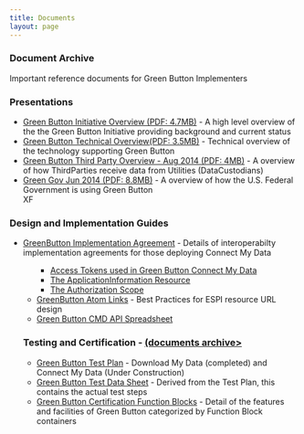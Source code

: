 ```yaml
---
title: Documents
layout: page
---
```

### Document Archive
<p>Important reference documents for Green Button Implementers</p>
<section>
<h3>Presentations</h3>
<ul>
<li><a href="Green_Button_Overview.pdf">Green Button Initiative Overview (PDF: 4.7MB)</a> - A high level overview of the the Green Button Initiative providing background and current status</li>
<li><a href="Green_Button_Overview.pdf">Green Button Technical Overview(PDF: 3.5MB)</a> - Technical overview of the technology supporting Green Button</li>
<li><a href="Green_Button_ThirdParty.pdf">Green Button Third Party Overview - Aug 2014  (PDF: 4MB)</a> - A overview of how ThirdParties receive data from Utilities (DataCustodians) </li>
<li><a href="Green_Button_Overview.pdf">Green Gov Jun 2014  (PDF: 8.8MB)</a> - A overview of how the U.S. Federal Government is using Green Button </li>
XF</ul>
<h3>Design and Implementation Guides</h3>
<ul>
<li><a href="http://osgug.ucaiug.org/sgsystems/OpenADE/Shared%20Documents/Testing%20and%20Certification/GreenButtonTestPlan/referenceMaterial/GreenButtonAuthorization.docx">
       GreenButton Implementation Agreement</a> - Details of interoperabilty implementation agreements for those deploying Connect My Data</li>
<ul>
<ul>
<li><a href="/espi/access_tokens/">Access Tokens used in Green Button Connect My Data</a></li>
<li><a href="/espi/application_information/">The ApplicationInformation Resource</a></li>
<li><a href="/espi/authorization_scope/">The Authorization Scope</a></li>
</ul>

<li><a href="http://osgug.ucaiug.org/sgsystems/OpenADE/Shared%20Documents/Testing%20and%20Certification/GreenButtonTestPlan/referenceMaterial/GreenButtonAtomLinks.docx">
      GreenButton Atom Links</a> - Best Practices for ESPI resource URL design</li>
<li><a href="http://osgug.ucaiug.org/sgsystems/OpenADE/Shared%20Documents/Testing%20and%20Certification/GreenButtonTestPlan/OpenADE_2014_Notes/GBCMD_APIS_FBS.xlsx">
      Green Button CMD API Spreadsheet</a></br></li>
</ul>
<h3>Testing and Certification - <a href="/espi/certification">(documents archive></a></h3>
<ul>
<li><a href="http://osgug.ucaiug.org/sgsystems/OpenADE/Shared%20Documents/Testing%20and%20Certification/GreenButtonTestPlan/GreenButtonTestPlan.docx">
      Green Button Test Plan</a> - Download My Data (completed) and Connect My Data (Under Construction)</li>
<li><a href="http://osgug.ucaiug.org/sgsystems/OpenADE/Shared%20Documents/Testing%20and%20Certification/GreenButtonTestPlan/GreenButtonTestDataSheet.docx">
      Green Button Test Data Sheet</a> - Derived from the Test Plan, this contains the actual test steps</li>
<li><a href="http://osgug.ucaiug.org/sgsystems/OpenADE/Shared%20Documents/Testing%20and%20Certification/GreenButtonTestPlan/GreenButtonConformanceBlocks.xlsx">
    Green Button Certification Function Blocks</a> - Detail of the features and facilities of Green Button categorized by Function Block containers</li>
</ul>
</section>
